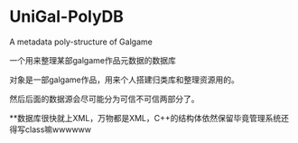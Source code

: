 # UniGal-PolyDB

A metadata poly-structure of Galgame

一个用来整理某部galgame作品元数据的数据库

对象是一部galgame作品，用来个人搭建归类库和整理资源用的。

然后后面的数据源会尽可能分为可信不可信两部分了。

**数据库很快就上XML，万物都是XML，C++的结构体依然保留毕竟管理系统还得写class嘛wwwwww
